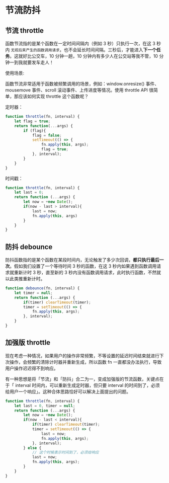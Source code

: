 # 节流防抖

## 节流 throttle

函数节流指的是某个函数在一定时间间隔内（例如 3 秒）只执行一次，在这 3 秒内 `无视后来产生的函数调用请求`，也不会延长时间间隔。三秒后，才能进入**下一个任务**。这就好比公交车，10 分钟一趟，10 分钟内有多少人在公交站等我不管，10 分钟一到我就要发车走人！

使用场景:

函数节流非常适用于函数被频繁调用的场景，例如：window.onresize() 事件、mousemove 事件、scroll 滚动事件、上传进度等情况。使用 throttle API 很简单，那应该如何实现 throttle 这个函数呢？

定时器：

```js
function throttle(fn, interval) {
    let flag = true;
    return function(...args) {
        if (flag){
            flag = false;
            setTimeout(() => {
                fn.apply(this, args);
                flag = true;
            }, interval);
        }
    }
}
```

时间戳：

```js
function throttle(fn, interval) {
    let last = 0;
    return function (...args) {
        let now = +new Date();
        if(now - last > interval){
            last = now;
            fn.apply(this, args)
        }
    }
}
```

## 防抖 debounce

防抖函数指的是某个函数在某段时间内，无论触发了多少次回调，**都只执行最后一次**。假如我们设置了一个等待时间 3 秒的函数，在这 3 秒内如果遇到函数调用请求就重新计时 3 秒，直至新的 3 秒内没有函数调用请求，此时执行函数，不然就以此类推重新计时。

```js
function debounce(fn, interval) {
    let timer = null;
    return function (...args) {
        if(timer) clearTimeout(timer);
        timer = setTimeout(() => {
            fn.apply(this, args);
        }, interval);
    }
}
```

## 加强版 throttle
现在考虑一种情况，如果用户的操作非常频繁，不等设置的延迟时间结束就进行下次操作，会频繁的清除计时器并重新生成，所以函数 fn 一直都没办法执行，导致用户操作迟迟得不到响应。

有一种思想是将「节流」和「防抖」合二为一，变成加强版的节流函数，关键点在于「 interval 时间内，可以重新生成定时器，但只要 interval 的时间到了，必须给用户一个响应」。这种合体思路恰好可以解决上面提出的问题。

```js
function throttle(fn, interval) {
	let last = 0, timer = null;
	return function (...args) {
		let now = +new Date();
		if(now - last < interval){
			if(timer) clearTimeout(timer);
			timer = setTimeout(() => {
				last = now;
				fn.apply(this, args);
			}, interval);
		} else {
			// 这个时候表示时间到了，必须给响应
			last = now;
			fn.apply(this, args);
		}
	}
}
```


